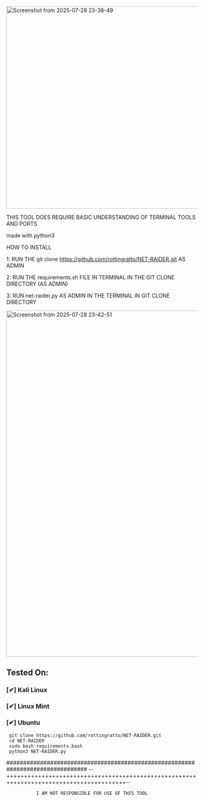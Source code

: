 
<img width="1500" height="532" alt="Screenshot from 2025-07-28 23-38-49" src="https://github.com/user-attachments/assets/3ab9ff7c-326f-490a-8960-6100d54142bf" />


THIS TOOL DOES REQUIRE BASIC UNDERSTANDING OF TERMINAL TOOLS AND PORTS


made with python3 



HOW TO INSTALL 

1: RUN THE git clone https://github.com/rottingratto/NET-RAIDER.git AS ADMIN

2: RUN THE requirements.sh FILE IN TERMINAL IN THE GIT CLONE DIRECTORY (AS ADMIN) 

3: RUN net-raider.py AS ADMIN IN THE TERMINAL IN GIT CLONE DIRECTORY







<img width="1426" height="910" alt="Screenshot from 2025-07-28 23-42-51" src="https://github.com/user-attachments/assets/b2180f07-ad18-4a4e-8329-5ec8abda3ded" />




## Tested On:

### [✔] Kali Linux 



### [✔] Linux Mint 



### [✔] Ubuntu 





```
 git clone https://github.com/rottingratto/NET-RAIDER.git
 cd NET-RAIDER
 sudo bash requirements.bash
 python3 NET-RAIDER.py

```
################################################################################
--++++++++++++++++++++++++++++++++++++++++++++++++++++++++++++++++++++++++++++++++++++++++--

               I AM NOT RESPONSIBLE FOR USE OF THIS TOOL
               
